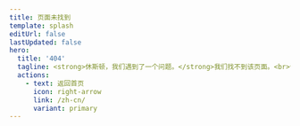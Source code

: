 ```yaml
---
title: 页面未找到
template: splash
editUrl: false
lastUpdated: false
hero:
  title: '404'
  tagline: <strong>休斯顿，我们遇到了一个问题。</strong>我们找不到该页面。<br>请检查 URL 或尝试使用搜索栏。
  actions:
    - text: 返回首页
      icon: right-arrow
      link: /zh-cn/
      variant: primary
---
```

